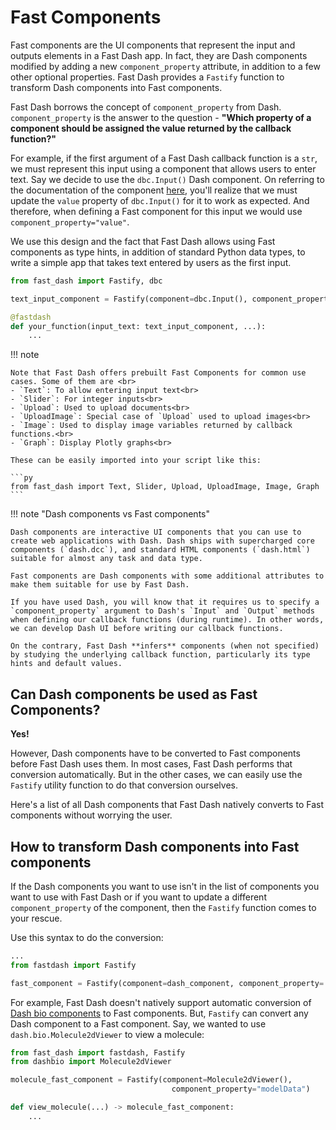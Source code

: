 # Fast Components

Fast components are the UI components that represent the input and outputs elements in a Fast Dash app. In fact, they are Dash components modified by adding a new `component_property` attribute, in addition to a few other optional properties. Fast Dash provides a `Fastify` function to transform Dash components into Fast components.

Fast Dash borrows the concept of `component_property` from Dash. `component_property` is the answer to the question - __"Which property of a component should be assigned the value returned by the callback function?"__

For example, if the first argument of a Fast Dash callback function is a `str`, we must represent this input using a component that allows users to enter text. Say we decide to use the `dbc.Input()` Dash component. On referring to the documentation of the component [here](https://dash-bootstrap-components.opensource.faculty.ai/docs/components/input/), you'll realize that we must update the `value` property of `dbc.Input()` for it to work as expected. And therefore, when defining a Fast component for this input we would use `component_property="value"`.

We use this design and the fact that Fast Dash allows using Fast components as type hints, in addition of standard Python data types, to write a simple app that takes text entered by users as the first input.

```py hl_lines="3 6"
from fast_dash import Fastify, dbc

text_input_component = Fastify(component=dbc.Input(), component_property="value")

@fastdash
def your_function(input_text: text_input_component, ...):
    ...
```

!!! note

    Note that Fast Dash offers prebuilt Fast Components for common use cases. Some of them are <br>
    - `Text`: To allow entering input text<br>
    - `Slider`: For integer inputs<br>
    - `Upload`: Used to upload documents<br>
    - `UploadImage`: Special case of `Upload` used to upload images<br>
    - `Image`: Used to display image variables returned by callback functions.<br>
    - `Graph`: Display Plotly graphs<br>

    These can be easily imported into your script like this:

    ```py
    from fast_dash import Text, Slider, Upload, UploadImage, Image, Graph
    ```

!!! note "Dash components vs Fast components"

    Dash components are interactive UI components that you can use to create web applications with Dash. Dash ships with supercharged core components (`dash.dcc`), and standard HTML components (`dash.html`) suitable for almost any task and data type.

    Fast components are Dash components with some additional attributes to make them suitable for use by Fast Dash.

    If you have used Dash, you will know that it requires us to specify a `component_property` argument to Dash's `Input` and `Output` methods when defining our callback functions (during runtime). In other words, we can develop Dash UI before writing our callback functions.

    On the contrary, Fast Dash **infers** components (when not specified) by studying the underlying callback function, particularly its type hints and default values.

## Can Dash components be used as Fast Components?

**Yes!**

However, Dash components have to be converted to Fast components before Fast Dash uses them. In most cases, Fast Dash performs that conversion automatically. But in the other cases, we can easily use the `Fastify` utility function to do that conversion ourselves.

Here's a list of all Dash components that Fast Dash natively converts to Fast components without worrying the user.


## How to transform Dash components into Fast components

If the Dash components you want to use isn't in the list of components you want to use with Fast Dash or if you want to update a different `component_property` of the component, then the `Fastify` function comes to your rescue.

Use this syntax to do the conversion:

```py
...
from fastdash import Fastify

fast_component = Fastify(component=dash_component, component_property=...)
```

For example, Fast Dash doesn't natively support automatic conversion of [Dash bio components](https://dash.plotly.com/dash-bio/molecule2dviewer) to Fast components. But, `Fastify` can convert any Dash component to a Fast component. Say, we wanted to use `dash.bio.Molecule2dViewer` to view a molecule:

```py
from fast_dash import fastdash, Fastify
from dashbio import Molecule2dViewer

molecule_fast_component = Fastify(component=Molecule2dViewer(), 
                                    component_property="modelData")

def view_molecule(...) -> molecule_fast_component:
    ...
```